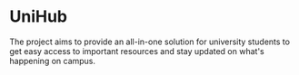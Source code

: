 # UniHub
The project aims to provide an all-in-one solution for university students to get easy access to important resources and stay updated on what's happening on campus.
